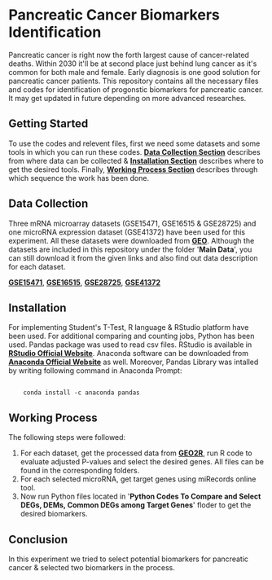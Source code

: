 <h1>Pancreatic Cancer Biomarkers Identification</h1>
<p>Pancreatic cancer is right now the forth largest cause of cancer-related deaths. Within 2030 it'll be at second place just behind lung cancer as it's common for both male and female. Early diagnosis is one good solution for pancreatic cancer patients. This repository contains all the necessary files and codes for identification of progonstic biomarkers for pancreatic cancer. It may get updated in future depending on more advanced researches.</p>


<h2><b>Getting Started</b></h2>
<p>To use the codes and relevent files, first we need some datasets and some tools in which you can run these codes. <a href="#DataCollection"><b>Data Collection Section</b></a> describes from where data can be collected &amp; <a href="#Installation"><b>Installation Section</b></a> describes where to get the desired tools. Finally, <a href="#WorkingProcess"><b>Working Process Section</b></a> describes through which sequence the work has been done.</p>


<h2 id="DataCollection"><b>Data Collection</b></h2>
<p>Three mRNA microarray datasets (GSE15471, GSE16515 &amp; GSE28725) and one microRNA expression dataset (GSE41372) have been used for this experiment. All these datasets were downloaded from <a href="https://www.ncbi.nlm.nih.gov/geo/"><b>GEO</b></a>. Although the datasets are included in this repository under the folder '<b>Main Data</b>', you can still download it from the given links and also find out data description for each dataset.</p>

<a href="https://www.ncbi.nlm.nih.gov/geo/query/acc.cgi?acc=GSE15471"><b>GSE15471</b></a>,
<a href="https://www.ncbi.nlm.nih.gov/geo/query/acc.cgi?acc=GSE16515"><b>GSE16515</b></a>,
<a href="https://www.ncbi.nlm.nih.gov/geo/query/acc.cgi?acc=GSE28725"><b>GSE28725</b></a>,
<a href="https://www.ncbi.nlm.nih.gov/geo/query/acc.cgi?acc=GSE41372"><b>GSE41372</b></a>


<h2 id="Installation"><b>Installation</b></h2>
<p>For implementing Student's T-Test, R language &amp; RStudio platform have been used. For additional comparing and counting jobs, Python has been used. Pandas package was used to read csv files. RStudio is available in <a href="https://www.rstudio.com/products/rstudio/download/"><b>RStudio Official Website</b></a>. Anaconda software can be downloaded from <a href="https://www.anaconda.com/distribution/"><b>Anaconda Official Website</b></a> as well. Moreover, Pandas Library was intalled by writing following command in Anaconda Prompt:</p>

<code>
    conda install -c anaconda pandas
</code>


<h2 id="WorkingProcess"><b>Working Process</b></h2>
<p>The following steps were followed:</p>
<ol>
    <li>For each dataset, get the processed data from <a href="https://www.ncbi.nlm.nih.gov/geo/geo2r"><b>GEO2R</b></a>, run R code to evaluate adjusted P-values and select the desired genes. All files can be found in the corresponding folders.</li>
    <li>For each selected microRNA, get target genes using miRecords online tool.</li>
    <li>Now run Python files located in '<b>Python Codes To Compare and Select DEGs, DEMs, Common DEGs among Target Genes</b>' floder to get the desired biomarkers.</li>
</ol>


<h2><b>Conclusion</b></h2>
<p>In this experiment we tried to select potential biomarkers for pancreatic cancer &amp; selected two biomarkers in the process.</p>
